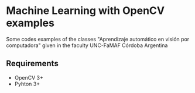 # Machine Learning with OpenCV examples

Some codes examples of the classes "Aprendizaje automático en visión por computadora" given in the faculty UNC-FaMAF Córdoba Argentina


## Requirements
- OpenCV 3+
- Pyhton 3+
